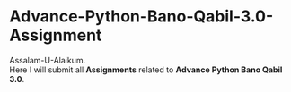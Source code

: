 # Advance-Python-Bano-Qabil-3.0-Assignment
Assalam-U-Alaikum.
<br>Here I will submit all <b>Assignments</b> related to <b>Advance Python Bano Qabil 3.0</b>.
